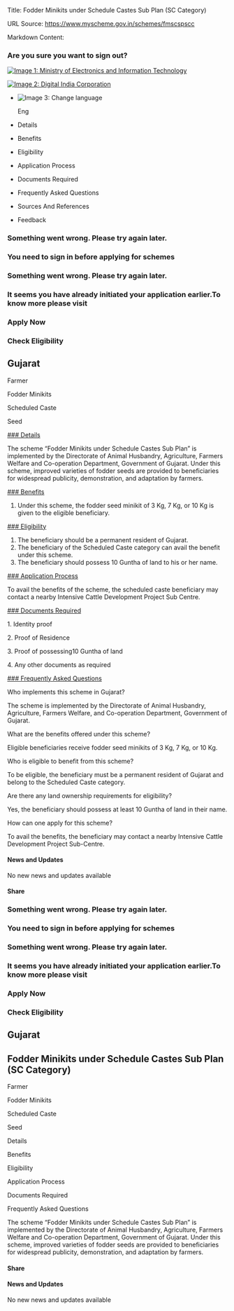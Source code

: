 Title: Fodder Minikits under Schedule Castes Sub Plan (SC Category)

URL Source: https://www.myscheme.gov.in/schemes/fmscspscc

Markdown Content:
### Are you sure you want to sign out?

[![Image 1: Ministry of Electronics and Information Technology](https://cdn.myscheme.in/images/logos/emblem-black.svg)](https://www.myscheme.gov.in/)

[![Image 2: Digital India Corporation](https://cdn.myscheme.in/images/logos/digital-india-black.svg)](https://www.digitalindia.gov.in/)

*   ![Image 3: Change language](blob:https://www.myscheme.gov.in/b9a31d3949b1882a09ed2f8508d538f3)
    
    Eng
    

*   Details
*   Benefits
*   Eligibility
*   Application Process
*   Documents Required
*   Frequently Asked Questions
*   Sources And References
*   Feedback

### Something went wrong. Please try again later.

### 

### You need to sign in before applying for schemes

### Something went wrong. Please try again later.

### It seems you have already initiated your application earlier.To know more please visit

### Apply Now

### Check Eligibility

Gujarat
-------

Farmer

Fodder Minikits

Scheduled Caste

Seed

[### Details](https://www.myscheme.gov.in/schemes/fmscspscc#details)

The scheme “Fodder Minikits under Schedule Castes Sub Plan” is implemented by the Directorate of Animal Husbandry, Agriculture, Farmers Welfare and Co-operation Department, Government of Gujarat. Under this scheme, improved varieties of fodder seeds are provided to beneficiaries for widespread publicity, demonstration, and adaptation by farmers.

[### Benefits](https://www.myscheme.gov.in/schemes/fmscspscc#benefits)

1.  Under this scheme, the fodder seed minikit of 3 Kg, 7 Kg, or 10 Kg is given to the eligible beneficiary.

[### Eligibility](https://www.myscheme.gov.in/schemes/fmscspscc#eligibility)

1.  The beneficiary should be a permanent resident of Gujarat.
2.  The beneficiary of the Scheduled Caste category can avail the benefit under this scheme.
3.  The beneficiary should possess 10 Guntha of land to his or her name.

[### Application Process](https://www.myscheme.gov.in/schemes/fmscspscc#application-process)

To avail the benefits of the scheme, the scheduled caste beneficiary may contact a nearby Intensive Cattle Development Project Sub Centre.

[### Documents Required](https://www.myscheme.gov.in/schemes/fmscspscc#documents-required)

1\. Identity proof

2\. Proof of Residence

3\. Proof of possessing10 Guntha of land

4\. Any other documents as required

[### Frequently Asked Questions](https://www.myscheme.gov.in/schemes/fmscspscc#faqs)

Who implements this scheme in Gujarat?

The scheme is implemented by the Directorate of Animal Husbandry, Agriculture, Farmers Welfare, and Co-operation Department, Government of Gujarat.

What are the benefits offered under this scheme?

Eligible beneficiaries receive fodder seed minikits of 3 Kg, 7 Kg, or 10 Kg.

Who is eligible to benefit from this scheme?

To be eligible, the beneficiary must be a permanent resident of Gujarat and belong to the Scheduled Caste category.

Are there any land ownership requirements for eligibility?

Yes, the beneficiary should possess at least 10 Guntha of land in their name.

How can one apply for this scheme?

To avail the benefits, the beneficiary may contact a nearby Intensive Cattle Development Project Sub-Centre.

#### News and Updates

No new news and updates available

#### Share

### Something went wrong. Please try again later.

### 

### You need to sign in before applying for schemes

### Something went wrong. Please try again later.

### It seems you have already initiated your application earlier.To know more please visit

### Apply Now

### Check Eligibility

Gujarat
-------

Fodder Minikits under Schedule Castes Sub Plan (SC Category)
------------------------------------------------------------

Farmer

Fodder Minikits

Scheduled Caste

Seed

Details

Benefits

Eligibility

Application Process

Documents Required

Frequently Asked Questions

The scheme “Fodder Minikits under Schedule Castes Sub Plan” is implemented by the Directorate of Animal Husbandry, Agriculture, Farmers Welfare and Co-operation Department, Government of Gujarat. Under this scheme, improved varieties of fodder seeds are provided to beneficiaries for widespread publicity, demonstration, and adaptation by farmers.

#### Share

#### News and Updates

No new news and updates available
